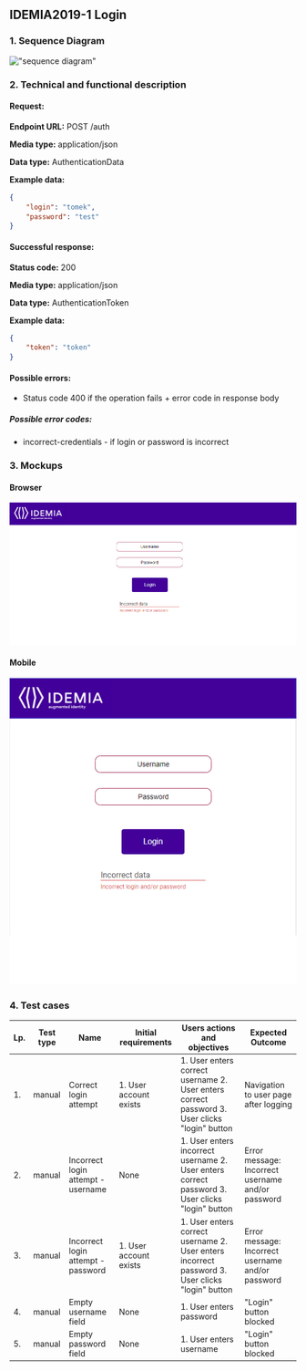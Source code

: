 ## IDEMIA2019-1 Login

### 1. Sequence Diagram

!["sequence diagram"](<https://www.plantuml.com/plantuml/svg/RKz12i8m4Bpd5I4d2-O3HK9BFNgh7mZjKXVZhYJR-dqJAcZLox8pm-pED4bybFaMbEa20ecnphIpN3ecYHm2H5FxZBE4WnVOjM-0J4SlNXUzB9NwjbfNY1xYWWDix_GIaIOTU4BQwnUw-vGU7CTAVVZidqWdJ79OJKvd4jBlR-lMIlKsyfclG5hAL0tGcCi_0G00>)

### 2. Technical and functional description

#### Request:

**Endpoint URL:** POST /auth

**Media type:** application/json

**Data type:** AuthenticationData

**Example data:**

```json
{
    "login": "tomek",
    "password": "test"
}
```



#### Successful response:

**Status code:** 200

**Media type:** application/json

**Data type:** AuthenticationToken

**Example data:**

```json
{
    "token": "token"
}
```



#### Possible errors:

- Status code 400 if the operation fails + error code in response body

##### Possible error codes:
- incorrect-credentials - if login or password is incorrect

###  3. Mockups
#### Browser
![Browser mockup](./Mockups/login_website.png?raw=true "Browser mockup")
#### Mobile
![Mobile mockup](./Mockups/login_mobile.png?raw=true "Mobile mockup")

### 4. Test cases
| Lp. | Test type | Name | Initial requirements | Users actions and objectives | Expected Outcome |
| --- | --- | --- | --- | --- | --- |
|1.| manual | Correct login attempt | 1. User account exists | 1. User enters correct username 2. User enters correct password 3. User clicks "login" button | Navigation to user page after logging |
|2.| manual | Incorrect login attempt - username | None | 1. User enters incorrect username 2. User enters correct password 3. User clicks "login" button | Error message: Incorrect username and/or password |
|3.| manual | Incorrect login attempt - password | 1. User account exists | 1. User enters correct username 2. User enters incorrect password 3. User clicks "login" button  | Error message: Incorrect username and/or password |
|4.| manual | Empty username field | None | 1. User enters password | "Login" button blocked |
|5.| manual | Empty password field | None | 1. User enters username | "Login" button blocked |


